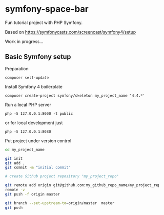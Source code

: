 # symfony-space-bar
Fun tutorial project with PHP Symfony.

Based on https://symfonycasts.com/screencast/symfony4/setup

Work in progress...


## Basic Symfony setup

Preparation

`composer self-update`

Install Symfony 4 boilerplate

`composer create-project symfony/skeleton my_project_name '4.4.*'`

Run a local PHP server

`php -S 127.0.0.1:8000 -t public`

or for local development just

`php -S 127.0.0.1:8080`

Put project under version control

```bash
cd my_project_name

git init
git add .
git commit -m "initial commit"

# create Github project repository "my_project_repo"

git remote add origin git@github.com:my_github_repo_name/my_project_repo_name.git
remote -v
git push -f origin master

git branch --set-upstream-to=origin/master  master
git push
```